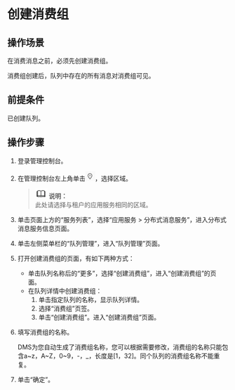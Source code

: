 # 创建消费组<a name="zh-cn_topic_0034678327"></a>

## 操作场景<a name="section42353227"></a>

在消费消息之前，必须先创建消费组。

消费组创建后，队列中存在的所有消息对消费组可见。

## 前提条件<a name="section45634724"></a>

已创建队列。

## 操作步骤<a name="section8059334"></a>

1.  登录管理控制台。
2.  在管理控制台左上角单击![](figures/icon-region.png)，选择区域。

    >![](public_sys-resources/icon-note.gif) **说明：**   
    >此处请选择与租户的应用服务相同的区域。  

3.  单击页面上方的“服务列表”，选择“应用服务 \> 分布式消息服务”，进入分布式消息服务信息页面。
4.  单击左侧菜单栏的“队列管理”，进入“队列管理”页面。
5.  打开创建消费组的页面，有如下两种方式：
    -   单击队列名称后的“更多”，选择“创建消费组”，进入“创建消费组”的页面。
    -   在队列详情中创建消费组：
        1.  单击指定队列的名称，显示队列详情。
        2.  选择“消费组”页签。
        3.  单击“创建消费组”。进入“创建消费组”页面。


6.  填写消费组的名称。

    DMS为您自动生成了消费组名称，您可以根据需要修改，消费组的名称只能包含a~z，A~Z，0~9，-，\_，长度是\[1，32\]。同个队列的消费组名称不能重复。

7.  单击“确定”。

